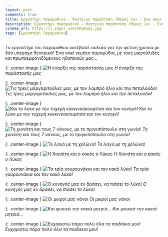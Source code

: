 ```yaml
---
layout: post
comments: true
title: Εργαστήρι παραμυθιού - Θεατρική παράσταση (Μέρος 1ο) - Ένα σακί γεμάτο παραμύθια
description: Εργαστήρι παραμυθιού - Θεατρική παράσταση (Μέρος 1ο) - Ένα σακί γεμάτο παραμύθια
cinema_url: https://i.imgur.com/CKqXuqz.jpg
tags: [Εργαστήρι Παραμυθιού]
---
```


Το εργαστήρι του παραμυθιού κατέβασε αυλαία για την φετινή χρονιά με δύο υπέροχα θεατρικά! Ένα σακί γεμάτο παραμύθια, με τους μικρούλιδες και πρωτοεμφανιζόμενους ηθοποιούς μας...

{: .center-image } 
![Η έναρξη της παράστασής μας](https://i.imgur.com/hib5CwM.jpg)
*Η έναρξη της παράστασής μας*

{: .center-image } 
![Τις τρεις μαργαριτούλες μας, με τον λαμπρό ήλιο και την πεταλούδα!](https://i.imgur.com/Viqu4x8.jpg)
*Τις τρεις μαργαριτούλες μας, με τον λαμπρό ήλιο και την πεταλούδα!*

{: .center-image } 
![Και το λύκο με την τυχερή κοκκινοσκουφίτσα και τον κυνηγό!](https://i.imgur.com/Ee8o5Kf.jpg)
*Και το λύκο με την τυχερή κοκκινοσκουφίτσα και τον κυνηγό!*

{: .center-image } 
![Τη χιονάτη και τους 7 νάνους, με το πριγκιπόπουλο στη γωνία!](https://i.imgur.com/2GpDm9K.jpg)
*Τη χιονάτη και τους 7 νάνους, με το πριγκιπόπουλο στη γωνία!*

{: .center-image } 
![Το λαγό με τη χελώνα!](https://i.imgur.com/rTh9vwm.jpg)
*Το λαγό με τη χελώνα!*

{: .center-image } 
![Η Χιονάτη και ο κακός ο Λύκος](https://i.imgur.com/6lWeAlu.jpg)
*Η Χιονάτη και ο κακός ο Λύκος*

{: .center-image } 
![Τα τρία γουρουνάκια και τον κακό λύκο!](https://i.imgur.com/IYOhfbG.jpg)
*Τα τρία γουρουνάκια και τον κακό λύκο!*

{: .center-image } 
![Ο κυνηγός μας εν δράσει, να πιάσει το λύκο!](https://i.imgur.com/Yr7Lr3B.jpg)
*Ο κυνηγός μας εν δράσει, να πιάσει το λύκο!*

{: .center-image } 
![Οι μικροί μας νάνοι](https://i.imgur.com/sdR4Ujh.jpg)
*Οι μικροί μας νάνοι*

{: .center-image } 
![Και φυσικά την κακιά μητριά...](https://i.imgur.com/UDyK354.jpg)
*Και φυσικά την κακιά μητριά...*

{: .center-image } 
![Ευχαριστώ πάρα πολύ όλα τα παιδάκια μου!](https://i.imgur.com/CKqXuqz.jpg)
*Ευχαριστώ πάρα πολύ όλα τα παιδάκια μου!*